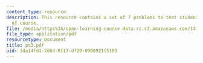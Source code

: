 ```yaml
---
content_type: resource
description: This resource contains a set of 7 problems to test students understanding
  of course.
file: /media/https%3A/open-learning-course-data-rc.s3.amazonaws.com/14-44-energy-economics-spring-2007/3da14fd12d8d0f17df200908921f5103_ps3.pdf
file_type: application/pdf
resourcetype: Document
title: ps3.pdf
uid: 3da14fd1-2d8d-0f17-df20-0908921f5103
---
```

